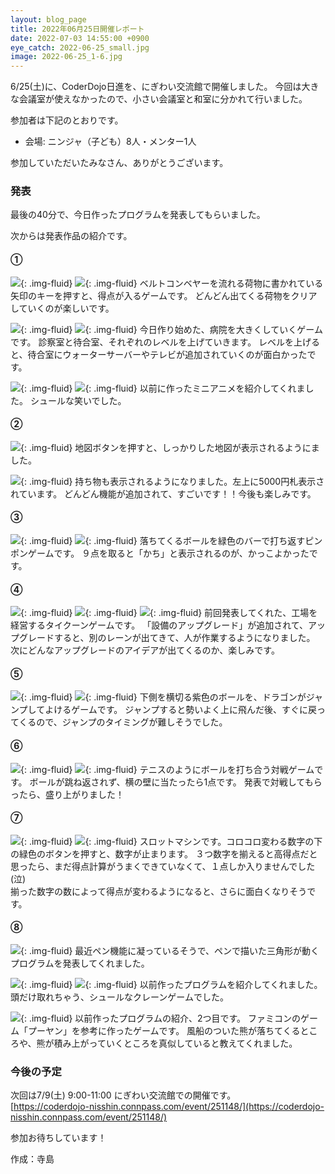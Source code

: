 ```yaml
---
layout: blog_page
title: 2022年06月25日開催レポート
date: 2022-07-03 14:55:00 +0900
eye_catch: 2022-06-25_small.jpg
image: 2022-06-25_1-6.jpg
---
```


6/25(土)に、CoderDojo日進を、にぎわい交流館で開催しました。
今回は大きな会議室が使えなかったので、小さい会議室と和室に分かれて行いました。

参加者は下記のとおりです。
* 会場: ニンジャ（子ども）8人・メンター1人

参加していただいたみなさん、ありがとうございます。

### 発表
最後の40分で、今日作ったプログラムを発表してもらいました。

次からは発表作品の紹介です。

#### &#9312;

![](/assets/img/2022-06-25_1-1.jpg){: .img-fluid}
![](/assets/img/2022-06-25_1-2.jpg){: .img-fluid}
ベルトコンベヤーを流れる荷物に書かれている矢印のキーを押すと、得点が入るゲームです。
どんどん出てくる荷物をクリアしていくのが楽しいです。

![](/assets/img/2022-06-25_1-3.jpg){: .img-fluid}
![](/assets/img/2022-06-25_1-4.jpg){: .img-fluid}
今日作り始めた、病院を大きくしていくゲームです。
診察室と待合室、それぞれのレベルを上げていきます。
レベルを上げると、待合室にウォーターサーバーやテレビが追加されていくのが面白かったです。

![](/assets/img/2022-06-25_1-5.jpg){: .img-fluid}
![](/assets/img/2022-06-25_1-6.jpg){: .img-fluid}
以前に作ったミニアニメを紹介してくれました。
シュールな笑いでした。

#### &#9313;

![](/assets/img/2022-06-25_2-1.jpg){: .img-fluid}
地図ボタンを押すと、しっかりした地図が表示されるようにました。

![](/assets/img/2022-06-25_2-2.jpg){: .img-fluid}
持ち物も表示されるようになりました。左上に5000円札表示されています。
どんどん機能が追加されて、すごいです！！今後も楽しみです。

#### &#9314;

![](/assets/img/2022-06-25_3-1.jpg){: .img-fluid}
![](/assets/img/2022-06-25_3-2.jpg){: .img-fluid}
落ちてくるボールを緑色のバーで打ち返すピンポンゲームです。
９点を取ると「かち」と表示されるのが、かっこよかったです。

#### &#9315;

![](/assets/img/2022-06-25_4-1.jpg){: .img-fluid}
![](/assets/img/2022-06-25_4-2.jpg){: .img-fluid}
![](/assets/img/2022-06-25_4-3.jpg){: .img-fluid}
前回発表してくれた、工場を経営するタイクーンゲームです。
「設備のアップグレード」が追加されて、アップグレードすると、別のレーンが出てきて、人が作業するようになりました。
次にどんなアップグレードのアイデアが出てくるのか、楽しみです。

#### &#9316;

![](/assets/img/2022-06-25_5-1.jpg){: .img-fluid}
![](/assets/img/2022-06-25_5-2.jpg){: .img-fluid}
下側を横切る紫色のボールを、ドラゴンがジャンプしてよけるゲームです。
ジャンプすると勢いよく上に飛んだ後、すぐに戻ってくるので、ジャンプのタイミングが難しそうでした。

#### &#9317;

![](/assets/img/2022-06-25_6-1.jpg){: .img-fluid}
![](/assets/img/2022-06-25_6-2.jpg){: .img-fluid}
テニスのようにボールを打ち合う対戦ゲームです。
ボールが跳ね返されず、横の壁に当たったら1点です。
発表で対戦してもらったら、盛り上がりました！

#### &#9318;

![](/assets/img/2022-06-25_7-1.jpg){: .img-fluid}
![](/assets/img/2022-06-25_7-2.jpg){: .img-fluid}
スロットマシンです。コロコロ変わる数字の下の緑色のボタンを押すと、数字が止まります。
３つ数字を揃えると高得点だと思ったら、まだ得点計算がうまくできていなくて、１点しか入りませんでした(泣)<br>
揃った数字の数によって得点が変わるようになると、さらに面白くなりそうです。

#### &#9319;

![](/assets/img/2022-06-25_8-1.jpg){: .img-fluid}
最近ペン機能に凝っているそうで、ペンで描いた三角形が動くプログラムを発表してくれました。

![](/assets/img/2022-06-25_8-2.jpg){: .img-fluid}
![](/assets/img/2022-06-25_8-3.jpg){: .img-fluid}
以前作ったプログラムを紹介してくれました。
頭だけ取れちゃう、シュールなクレーンゲームでした。

![](/assets/img/2022-06-25_8-4.jpg){: .img-fluid}
以前作ったプログラムの紹介、2つ目です。
ファミコンのゲーム「プーヤン」を参考に作ったゲームです。
風船のついた熊が落ちてくるところや、熊が積み上がっていくところを真似していると教えてくれました。

### 今後の予定
次回は7/9(土) 9:00-11:00 にぎわい交流館での開催です。<br/>
[https://coderdojo-nisshin.connpass.com/event/251148/](https://coderdojo-nisshin.connpass.com/event/251148/)

参加お待ちしています！

作成：寺島
